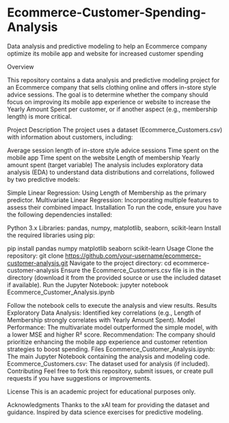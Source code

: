 # Ecommerce-Customer-Spending-Analysis
Data analysis and predictive modeling to help an Ecommerce company optimize its mobile app and website for increased customer spending

Overview

This repository contains a data analysis and predictive modeling project for an Ecommerce company that sells clothing online and offers in-store style advice sessions. The goal is to determine whether the company should focus on improving its mobile app experience or website to increase the Yearly Amount Spent per customer, or if another aspect (e.g., membership length) is more critical.

Project Description
The project uses a dataset (Ecommerce_Customers.csv) with information about customers, including:

Average session length of in-store style advice sessions
Time spent on the mobile app
Time spent on the website
Length of membership
Yearly amount spent (target variable)
The analysis includes exploratory data analysis (EDA) to understand data distributions and correlations, followed by two predictive models:

Simple Linear Regression: Using Length of Membership as the primary predictor.
Multivariate Linear Regression: Incorporating multiple features to assess their combined impact.
Installation
To run the code, ensure you have the following dependencies installed:

Python 3.x
Libraries: pandas, numpy, matplotlib, seaborn, scikit-learn
Install the required libraries using pip:



pip install pandas numpy matplotlib seaborn scikit-learn
Usage
Clone the repository:
git clone https://github.com/your-username/ecommerce-customer-analysis.git
Navigate to the project directory:
cd ecommerce-customer-analysis
Ensure the Ecommerce_Customers.csv file is in the directory (download it from the provided source or use the included dataset if available).
Run the Jupyter Notebook:
jupyter notebook Ecommerce_Customer_Analysis.ipynb

Follow the notebook cells to execute the analysis and view results.
Results
Exploratory Data Analysis: Identified key correlations (e.g., Length of Membership strongly correlates with Yearly Amount Spent).
Model Performance: The multivariate model outperformed the simple model, with a lower MSE and higher R² score.
Recommendation: The company should prioritize enhancing the mobile app experience and customer retention strategies to boost spending.
Files
Ecommerce_Customer_Analysis.ipynb: The main Jupyter Notebook containing the analysis and modeling code.
Ecommerce_Customers.csv: The dataset used for analysis (if included).
Contributing
Feel free to fork this repository, submit issues, or create pull requests if you have suggestions or improvements.

License
This is an academic project for educational purposes only.

Acknowledgments
Thanks to the xAI team for providing the dataset and guidance.
Inspired by data science exercises for predictive modeling.
